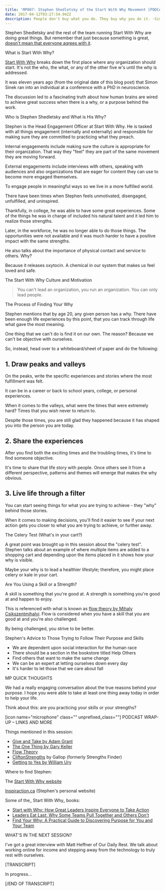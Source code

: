 ```yaml
---
title: 'MP007: Stephen Shedletsky of the Start With Why Movement [PODCAST]'
date: 2017-04-12T03:27:54.942Z
description: People don't buy what you do. They buy why you do it. -Simon Sinek
---
```

Stephen Shedletsky and the rest of the team running Start With Why are doing great things. But remember that just because something is great,[ doesn't mean that everyone agrees with it](https://www.forbes.com/sites/kenkrogue/2015/07/06/simon-sinek-says-start-with-why-but-sales-experts-disagree/#713f937b4b82).

What is Start With Why?

[Start With Why](startwithwhy.com) breaks down the first place where any organization should start. It's not the who, the what, or any of the other five w's until the why is addressed.

It was eleven years ago (from the original date of this blog post) that Simon Sinek ran into an individual at a conference with a PhD in neuroscience.

The discussion led to a fascinating truth about how human brains are wired to achieve great success when there is a why, or a purpose behind the work.

Who is Stephen Shedletsky and What is His Why?

Stephen is the Head Engagement Officer at Start With Why. He is tasked with all things engagement (internally and externally) and responsible for making sure they are committed to practicing what they preach.

Internal engagements include making sure the culture is appropriate for their organization. That way they "feel" they are part of the same movement they are moving forward.

External engagements include interviews with others, speaking with audiences and also organizations that are eager for content they can use to become more engaged themselves.

To engage people in meaningful ways so we live in a more fulfilled world.

There have been times when Stephen feels unmotivated, disengaged, unfulfilled, and uninspired.

Thankfully, in college, he was able to have some great experiences. Some of the things he was in charge of included his natural talent and it led him to realize those strengths.

Later, in the workforce, he was no longer able to do those things. The opportunities were not available and it was much harder to have a positive impact with the same strengths.

He also talks about the importance of physical contact and service to others. Why?

Because it releases oxytocin. A chemical in our system that makes us feel loved and safe.

The Start With Why Culture and Motivation

> You can't lead an organization, you run an organization. You can only lead people.

The Process of Finding Your Why

Stephen mentions that by age 20, any given person has a why. There have been enough life experiences by this point, that you can track through life what gave the most meaning.

One thing that we can't do is find it on our own. The reason? Because we can't be objective with ourselves.

So, instead, head over to a whiteboard/sheet of paper and do the following:

## 1. Draw peaks and valleys

On the peaks, write the specific experiences and stories where the most fulfillment was felt.

It can be in a career or back to school years, college, or personal experiences.

When it comes to the valleys, what were the times that were extremely hard? Times that you wish never to return to.

Despite those times, you are still glad they happened because it has shaped you into the person you are today.

## 2. Share the experiences

After you find both the exciting times and the troubling times, it's time to find someone objective.

It's time to share that life story with people. Once others see it from a different perspective, patterns and themes will emerge that makes the why obvious.

## 3. Live life through a filter

You can start seeing things for what you are trying to achieve - they "why" behind those stories.

When it comes to making decisions, you'll find it easier to see if your next action gets you closer to what you are trying to achieve, or further away.

The Celery Test (What's in your cart?)

A great point was brought up in this session about the "celery test". Stephen talks about an example of where multiple items are added to a shopping cart and depending upon the items placed in it shows how your why is visible.

Maybe your why is to lead a healthier lifestyle; therefore, you might place celery or kale in your cart.

Are You Using a Skill or a Strength?

A skill is something that you're good at. A strength is something you're good at and happen to enjoy.

This is referenced with what is known as [flow theory by Mihaly Csikszentmihalyi](http://study.com/academy/lesson/mihaly-csikszentmihalyi-flow-theory-works.html). Flow is considered when you have a skill that you are good at and you're also challenged.

By being challenged, you strive to be better.

Stephen's Advice to Those Trying to Follow Their Purpose and Skills

* We are dependent upon social interaction for the human race
* There should be a section in the bookstore titled Help Others
* Find others that want to make the same change
* We can be an expert at letting ourselves down every day
* It's harder to let those that we care about fall

MP QUICK THOUGHTS

We had a really engaging conversation about the true reasons behind your purpose. I hope you were able to take at least one thing away today in order to help your life.

Think about this: are you practicing your skills or your strengths?

\[icon name="microphone" class="" unprefixed_class=""] PODCAST WRAP-UP – LINKS AND MORE

Things mentioned in this session:

* [Give and Take by Adam Grant](https://www.amazon.com/Give-Take-Helping-Others-Success/dp/0143124986)
* [The One Thing by Gary Keller](https://www.amazon.com/ONE-Thing-Surprisingly-Extraordinary-Results/dp/1885167776)
* [Flow Theory](https://www.ted.com/talks/mihaly_csikszentmihalyi_on_flow)
* [CliftonStrengths](https://www.gallupstrengthscenter.com/) by Gallop (formerly Strengths Finder)
* [Getting to Yes by William Ury](https://www.amazon.com/Getting-Yes-Negotiate-Agreement-Without/dp/0743526937)

Where to find Stephen:

The [Start With Why website](https://startwithwhy.com/)

[Inspiraction.ca](http://inspiraction.ca/) (Stephen's personal website)

Some of the_ Start With Why_ books:

* [Start with Why: How Great Leaders Inspire Everyone to Take Action](https://www.amazon.com/Start-Why-Leaders-Inspire-Everyone/dp/1591846447)
* [Leaders Eat Last: Why Some Teams Pull Together and Others Don't](https://www.amazon.com/Leaders-Eat-Last-Together-Others-ebook/dp/B00DGZKQM8)
* [Find Your Why: A Practical Guide to Discovering Purpose for You and Your Team](https://www.amazon.com/Find-Your-Why-Practical-Discovering-ebook/dp/B01CZCW3ZA)

WHAT'S IN THE NEXT SESSION?

I've got a great interview with Matt Heffner of Our Daily Rest. We talk about working online for income and stepping away from the technology to truly rest with ourselves.

\[TRANSCRIPT]

In progress...

\[/END OF TRANSCRIPT]

